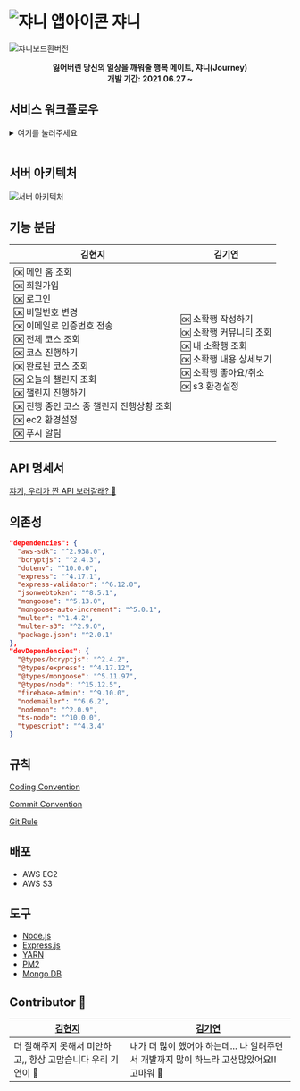 # ![쟈니 앱아이콘](https://user-images.githubusercontent.com/49138331/125876222-8358a101-b852-4a58-a4aa-bbe3c9ce66c8.png) 쟈니

![쟈니보드흰버전](https://user-images.githubusercontent.com/49138331/125876211-024c6a84-22fd-4143-9e20-ca46efda386d.png)

<center style="bold">
	<b>잃어버린 당신의 일상을 깨워줄 행복 메이트, 쟈니(Journey)</b><br/>
  <b>개발 기간: 2021.06.27 ~</b>
</center>



## 서비스 워크플로우

<details>
<summary>여기를 눌러주세요</summary>
<div markdown="1">       

![image](https://user-images.githubusercontent.com/49138331/125944790-e569db0f-2c90-4bd9-b794-2013aed9f583.png)
![image](https://user-images.githubusercontent.com/49138331/125945498-9ed49a36-ad20-40e4-b0dd-63ed206e4b8b.png)
![image](https://user-images.githubusercontent.com/49138331/125945534-fec6a7d8-910f-4e20-a186-d1ce6ec7632d.png)
![image](https://user-images.githubusercontent.com/49138331/125945560-2004aa42-ca9b-4d5d-8809-7390c28aee49.png)
![image](https://user-images.githubusercontent.com/49138331/125945580-5211cd2f-feee-4cd5-956d-f795a73e10ed.png)
![image](https://user-images.githubusercontent.com/49138331/125945599-c1fdfd14-5bd8-4e7f-be5e-096bf12d6b6b.png)
![image](https://user-images.githubusercontent.com/49138331/125945626-935f249e-c64d-4338-be83-831956a41e37.png)
![image](https://user-images.githubusercontent.com/49138331/125945652-6b45ffc0-72d2-4f06-8bf7-cf93fb797f48.png)
![image](https://user-images.githubusercontent.com/49138331/125945680-3a8522d8-8cd7-43ce-8950-4ffebb7f647d.png)
![image](https://user-images.githubusercontent.com/49138331/125945704-37d29193-0595-4926-830f-5df2d91b71e9.png)


</div>
</details>
<br/>

## 서버 아키텍처

![서버 아키텍처](https://user-images.githubusercontent.com/49138331/125880291-768fa07e-1ba9-4a43-849d-f4bdc3dac841.png)





## 기능 분담

| 김현지                                                       | 김기연                                                       |
| ------------------------------------------------------------ | ------------------------------------------------------------ |
| 🆗 메인 홈 조회<br />🆗 회원가입<br />🆗 로그인<br />🆗 비밀번호 변경<br />🆗 이메일로 인증번호 전송<br />🆗 전체 코스 조회<br />🆗 코스 진행하기<br />🆗 완료된 코스 조회<br />🆗 오늘의 챌린지 조회<br />🆗 챌린지 진행하기<br />🆗 진행 중인 코스 중 챌린지 진행상황 조회<br />🆗 ec2 환경설정<br />🆗 푸시 알림 | 🆗 소확행 작성하기<br />🆗 소확행 커뮤니티 조회<br />🆗 내 소확행 조회<br />🆗 소확행 내용 상세보기<br />🆗 소확행 좋아요/취소<br />🆗 s3 환경설정 |



## API 명세서

[쟈기, 우리가 짠 API 보러갈래? 💋](http://3.36.55.247:5000/apidoc)



## 의존성

```json
"dependencies": {
  "aws-sdk": "^2.938.0",
  "bcryptjs": "^2.4.3",
  "dotenv": "^10.0.0",
  "express": "^4.17.1",
  "express-validator": "^6.12.0",
  "jsonwebtoken": "^8.5.1",
  "mongoose": "^5.13.0",
  "mongoose-auto-increment": "^5.0.1",
  "multer": "^1.4.2",
  "multer-s3": "^2.9.0",
  "package.json": "^2.0.1"
},
"devDependencies": {
  "@types/bcryptjs": "^2.4.2",
  "@types/express": "^4.17.12",
  "@types/mongoose": "^5.11.97",
  "@types/node": "^15.12.5",
  "firebase-admin": "^9.10.0",
  "nodemailer": "^6.6.2",
  "nodemon": "^2.0.9",
  "ts-node": "^10.0.0",
  "typescript": "^4.3.4"
}
```



## 규칙

[Coding Convention](https://github.com/team-journey/journey-server/blob/develop/rules/Coding%20Convention.md)

[Commit Convention](https://github.com/team-journey/journey-server/blob/develop/rules/Commit%20Convention.md)

[Git Rule](https://github.com/team-journey/journey-server/blob/develop/rules/Git%20Rule.md)



## 배포

- AWS EC2
- AWS S3



## 도구

- [Node.js](https://github.com/nodejs/node)
- [Express.js](http://expressjs.com/)
- [YARN](https://yarnpkg.com/)
- [PM2](https://pm2.keymetrics.io/)
- [Mongo DB](https://www.mongodb.com/)



## Contributor 🖤

| [김현지](https://github.com/khyunjiee)                      | [김기연](https://github.com/gamza55) |
| ------------------------------------ | ------------------------------------ |
| 더 잘해주지 못해서 미안하고,, 항상 고맙습니다 우리 기연이 🖤 | 내가 더 많이 했어야 하는데... 나 알려주면서 개발까지 많이 하느라 고생많았어요!! 고마워 🖤                       |



